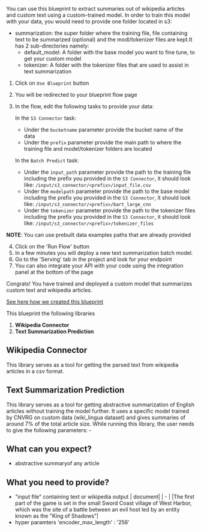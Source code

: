 You can use this blueprint to extract summaries out of wikipedia articles and custom text using a custom-trained model.
In order to train this model with your data, you would need to provide one folder located in s3:
- summarization: the super folder where the training file, file containing text to be summarized (optional) and the modl/tokenizer files are kept.It has 2 sub-directories namely:
    - default_model: A folder with the base model you want to fine tune, to get your custom model
    - tokenizer: A folder with the tokenizer files that are used to assist in text summarization

1. Click on `Use Blueprint` button
2. You will be redirected to your blueprint flow page
3. In the flow, edit the following tasks to provide your data:

   In the `S3 Connector` task:
    * Under the `bucketname` parameter provide the bucket name of the data
    * Under the `prefix` parameter provide the main path to where the training file and model/tokenizer folders are located

   In the `Batch Predict` task:
    *  Under the `input_path` parameter provide the path to the training file including the prefix you provided in the `S3 Connector`, it should look like:
       `/input/s3_connector/<prefix>/input_file.csv`
    *  Under the `modelpath` parameter provide the path to the base model including the prefix you provided in the `S3 Connector`, it should look like:
       `/input/s3_connector/<prefix>/bart_large_cnn`
    *  Under the `tokenizer` parameter provide the path to the tokenizer files including the prefix you provided in the `S3 Connector`, it should look like:
       `/input/s3_connector/<prefix>/tokenizer_files`

**NOTE**: You can use prebuilt data examples paths that are already provided

4. Click on the 'Run Flow' button
5. In a few minutes you will deploy a new text summarization batch model.
6. Go to the 'Serving' tab in the project and look for your endpoint
8. You can also integrate your API with your code using the integration panel at the bottom of the page

Congrats! You have trained and deployed a custom model that summarizes custom text and wikipedia articles.

[See here how we created this blueprint](https://github.com/cnvrg/text-summarization)

This blueprint the following libraries
1. **Wikipedia Connector**
2. **Text Summarization Prediction**

## Wikipedia Connector
This library serves as a tool for getting the parsed text from wikipedia articles in a csv format.
## Text Summarization Prediction
This library serves as a tool for getting abstractive summarization of English articles without training the model further. It uses a specific model trained by CNVRG on custom data (wiki_lingua dataset) and gives summaries of around 7% of the total article size. While running this library, the user needs to give the following parameters: -
## What can you expect?
- abstractive summaryof any article

## What you need to provide?
- "input file" containing text or wikipedia output
    | document| 
    | - |
    |The first part of the game is set in the small Sword Coast village of West Harbor, which was the site of a battle between an evil host led by an entity known as the "King of Shadows"|
- hyper paramters
    'encoder_max_length' : '256'

